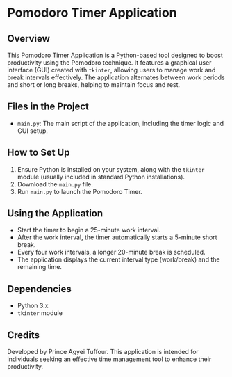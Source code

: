 # Pomodoro Timer Application

## Overview
This Pomodoro Timer Application is a Python-based tool designed to boost productivity using the Pomodoro technique. It features a graphical user interface (GUI) created with `tkinter`, allowing users to manage work and break intervals effectively. The application alternates between work periods and short or long breaks, helping to maintain focus and rest.

## Files in the Project
- `main.py`: The main script of the application, including the timer logic and GUI setup.

## How to Set Up
1. Ensure Python is installed on your system, along with the `tkinter` module (usually included in standard Python installations).
2. Download the `main.py` file.
3. Run `main.py` to launch the Pomodoro Timer.

## Using the Application
- Start the timer to begin a 25-minute work interval.
- After the work interval, the timer automatically starts a 5-minute short break.
- Every four work intervals, a longer 20-minute break is scheduled.
- The application displays the current interval type (work/break) and the remaining time.

## Dependencies
- Python 3.x
- `tkinter` module

## Credits
Developed by Prince Agyei Tuffour. This application is intended for individuals seeking an effective time management tool to enhance their productivity.

